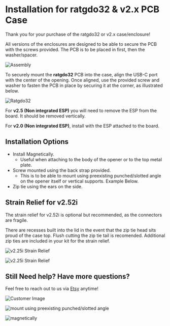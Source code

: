# Installation for ratgdo32 & v2.x PCB Case
Thank you for your purchase of the ratgdo32 or v2.x case/enclosure!

All versions of the enclosures are designed to be able to secure the PCB with the screws provided. The PCB is to be placed in first, then the washer/spacer. 

![Assembly](images/assembly_web.png)

To securely mount the **ratgdo32** PCB into the case, align the USB-C port with the center of the opening. Once aligned, use the provided screw and washer to fasten the PCB in place by securing it at the corner, as illustrated below. 

![Ratgdo32](images/ratgdo32_hole_s.png)

For **v2.5 (Non integrated ESP)** you will need to remove the ESP from the board. It should be removed vertically.

For **v2.0 (Non integrated ESP)**, install with the ESP attached to the board.

## Installation Options
* Install Magnetically. 
    * Useful when attaching to the body of the opener or to the top metal plate. 
* Screw mounted using the back strap provided. 
    * This is to be able to mount using preexisting punched/slotted angle on the opener itself or vertical supports. Example Below.
* Zip tie using the ears on the side.

## Strain Relief for v2.52i
The strain relief for v2.52i is optional but recommended, as the connectors are fragile. 

There are recesses built into the lid in the event that the zip tie head sits proud of the case top. Flush cutting the zip tie tail is recomended. Additional zip ties are included in your kit for the strain relief.

![v2.25i Strain Relief](images/v2.52i_strain_1.png)

![v2.25i Strain Relief](images/v2.52i_strain_2.png)

## Still Need help? Have more questions?
Feel free to reach out to us via [Etsy](https://watchtower3d.etsy.com) anytime!

![Customer Image](images/rat_enc_cus.png)

![mount using preexisting punched/slotted angle](images/rat_enc_back_strap.png)

![magnetically](images/rat_enc_magnetically.png)